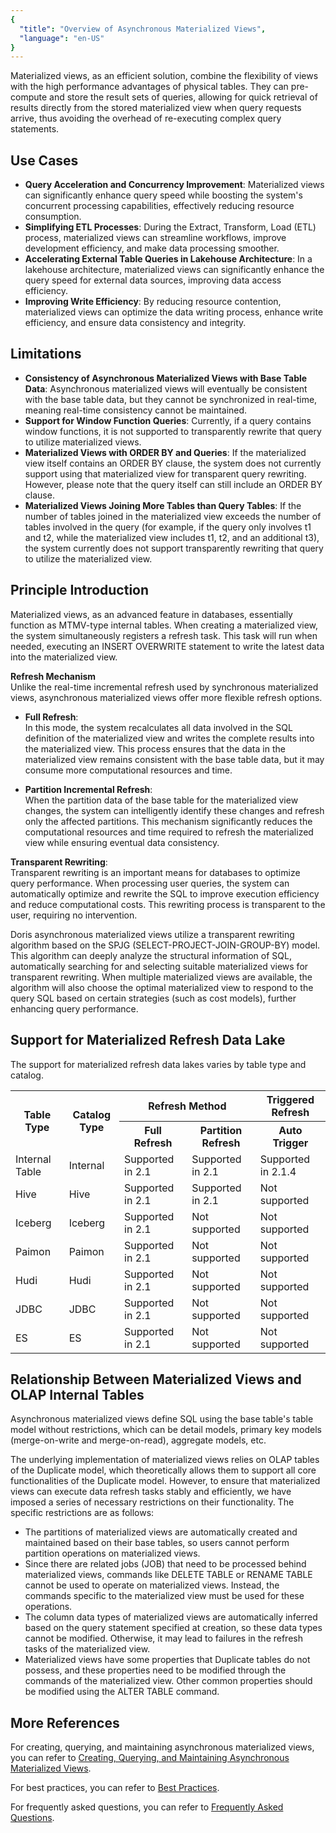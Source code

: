 ```yaml
---
{
  "title": "Overview of Asynchronous Materialized Views",
  "language": "en-US"
}
---
```


<!--
Licensed to the Apache Software Foundation (ASF) under one
or more contributor license agreements.  See the NOTICE file
distributed with this work for additional information
regarding copyright ownership.  The ASF licenses this file
to you under the Apache License, Version 2.0 (the
"License"); you may not use this file except in compliance
with the License.  You may obtain a copy of the License at

  http://www.apache.org/licenses/LICENSE-2.0

Unless required by applicable law or agreed to in writing,
software distributed under the License is distributed on an
"AS IS" BASIS, WITHOUT WARRANTIES OR CONDITIONS OF ANY
KIND, either express or implied.  See the License for the
specific language governing permissions and limitations
under the License.
-->

Materialized views, as an efficient solution, combine the flexibility of views with the high 
performance advantages of physical tables. 
They can pre-compute and store the result sets of queries, 
allowing for quick retrieval of results directly from the stored materialized view 
when query requests arrive, thus avoiding the overhead of re-executing complex query statements.

## Use Cases

- **Query Acceleration and Concurrency Improvement**: Materialized views can significantly enhance query speed while boosting the system's concurrent processing capabilities, effectively reducing resource consumption.
- **Simplifying ETL Processes**: During the Extract, Transform, Load (ETL) process, materialized views can streamline workflows, improve development efficiency, and make data processing smoother.
- **Accelerating External Table Queries in Lakehouse Architecture**: In a lakehouse architecture, materialized views can significantly enhance the query speed for external data sources, improving data access efficiency.
- **Improving Write Efficiency**: By reducing resource contention, materialized views can optimize the data writing process, enhance write efficiency, and ensure data consistency and integrity.

## Limitations
- **Consistency of Asynchronous Materialized Views with Base Table Data**: Asynchronous materialized views will eventually be consistent with the base table data, but they cannot be synchronized in real-time, meaning real-time consistency cannot be maintained.
- **Support for Window Function Queries**: Currently, if a query contains window functions, it is not supported to transparently rewrite that query to utilize materialized views.
- **Materialized Views with ORDER BY and Queries**: If the materialized view itself contains an ORDER BY clause, the system does not currently support using that materialized view for transparent query rewriting. However, please note that the query itself can still include an ORDER BY clause.
- **Materialized Views Joining More Tables than Query Tables**: If the number of tables joined in the materialized view exceeds the number of tables involved in the query (for example, if the query only involves t1 and t2, while the materialized view includes t1, t2, and an additional t3), the system currently does not support transparently rewriting that query to utilize the materialized view.

## Principle Introduction

Materialized views, as an advanced feature in databases, essentially function as MTMV-type internal tables. When creating a materialized view, the system simultaneously registers a refresh task. This task will run when needed, executing an INSERT OVERWRITE statement to write the latest data into the materialized view.

**Refresh Mechanism**  
Unlike the real-time incremental refresh used by synchronous materialized views, asynchronous materialized views offer more flexible refresh options.

- **Full Refresh**:  
  In this mode, the system recalculates all data involved in the SQL definition of the materialized view and writes the complete results into the materialized view. This process ensures that the data in the materialized view remains consistent with the base table data, but it may consume more computational resources and time.

- **Partition Incremental Refresh**:  
  When the partition data of the base table for the materialized view changes, the system can intelligently identify these changes and refresh only the affected partitions. This mechanism significantly reduces the computational resources and time required to refresh the materialized view while ensuring eventual data consistency.

**Transparent Rewriting**:  
Transparent rewriting is an important means for databases to optimize query performance. When processing user queries, the system can automatically optimize and rewrite the SQL to improve execution efficiency and reduce computational costs. This rewriting process is transparent to the user, requiring no intervention.

Doris asynchronous materialized views utilize a transparent rewriting algorithm based on the SPJG (SELECT-PROJECT-JOIN-GROUP-BY) model. This algorithm can deeply analyze the structural information of SQL, automatically searching for and selecting suitable materialized views for transparent rewriting. When multiple materialized views are available, the algorithm will also choose the optimal materialized view to respond to the query SQL based on certain strategies (such as cost models), further enhancing query performance.

## Support for Materialized Refresh Data Lake

The support for materialized refresh data lakes varies by table type and catalog.

<table>
    <tr>
        <th rowspan="2">Table Type</th>
        <th rowspan="2">Catalog Type</th>
        <th colspan="2">Refresh Method</th>
        <th>Triggered Refresh</th>
    </tr>
    <tr>
        <th>Full Refresh</th>
        <th>Partition Refresh</th>
        <th>Auto Trigger</th>
    </tr>
    <tr>
        <td>Internal Table</td>
        <td>Internal</td>
        <td>Supported in 2.1</td>
        <td>Supported in 2.1</td>
        <td>Supported in 2.1.4</td>
    </tr>
    <tr>
        <td>Hive</td>
        <td>Hive</td>
        <td>Supported in 2.1</td>
        <td>Supported in 2.1</td>
        <td>Not supported</td>
    </tr>
    <tr>
        <td>Iceberg</td>
        <td>Iceberg</td>
        <td>Supported in 2.1</td>
        <td>Not supported</td>
        <td>Not supported</td>
    </tr>
    <tr>
        <td>Paimon</td>
        <td>Paimon</td>
        <td>Supported in 2.1</td>
        <td>Not supported</td>
        <td>Not supported</td>
    </tr>
    <tr>
        <td>Hudi</td>
        <td>Hudi</td>
        <td>Supported in 2.1</td>
        <td>Not supported</td>
        <td>Not supported</td>
    </tr>
    <tr>
        <td>JDBC</td>
        <td>JDBC</td>
        <td>Supported in 2.1</td>
        <td>Not supported</td>
        <td>Not supported</td>
    </tr>
    <tr>
        <td>ES</td>
        <td>ES</td>
        <td>Supported in 2.1</td>
        <td>Not supported</td>
        <td>Not supported</td>
    </tr>
</table>

## Relationship Between Materialized Views and OLAP Internal Tables

Asynchronous materialized views define SQL using the base table's table model without restrictions, which can be detail models, primary key models (merge-on-write and merge-on-read), aggregate models, etc.

The underlying implementation of materialized views relies on OLAP tables of the Duplicate model, which theoretically allows them to support all core functionalities of the Duplicate model. However, to ensure that materialized views can execute data refresh tasks stably and efficiently, we have imposed a series of necessary restrictions on their functionality. The specific restrictions are as follows:

- The partitions of materialized views are automatically created and maintained based on their base tables, so users cannot perform partition operations on materialized views.
- Since there are related jobs (JOB) that need to be processed behind materialized views, commands like DELETE TABLE or RENAME TABLE cannot be used to operate on materialized views. Instead, the commands specific to the materialized view must be used for these operations.
- The column data types of materialized views are automatically inferred based on the query statement specified at creation, so these data types cannot be modified. Otherwise, it may lead to failures in the refresh tasks of the materialized view.
- Materialized views have some properties that Duplicate tables do not possess, and these properties need to be modified through the commands of the materialized view. Other common properties should be modified using the ALTER TABLE command.

## More References
For creating, querying, and maintaining asynchronous materialized views, you can refer to [Creating, Querying, and Maintaining Asynchronous Materialized Views](../async-materialized-view/functions-and-demands.md).

For best practices, you can refer to [Best Practices](../async-materialized-view/use-guide.md).

For frequently asked questions, you can refer to [Frequently Asked Questions](../async-materialized-view/faq.md).